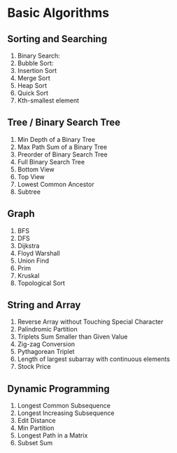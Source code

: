 # Basic Algorithms

## Sorting and Searching

1. Binary Search:
2. Bubble Sort:
3. Insertion Sort
4. Merge Sort
5. Heap Sort
6. Quick Sort
7. Kth-smallest element

## Tree / Binary Search Tree

1. Min Depth of a Binary Tree
2. Max Path Sum of a Binary Tree
3. Preorder of Binary Search Tree
4. Full Binary Search Tree
5. Bottom View
6. Top View
7. Lowest Common Ancestor
8. Subtree

## Graph

1. BFS
2. DFS
3. Dijkstra
4. Floyd Warshall
5. Union Find
6. Prim
7. Kruskal
8. Topological Sort

## String and Array

1. Reverse Array without Touching Special Character
2. Palindromic Partition
3. Triplets Sum Smaller than Given Value
4. Zig-zag Conversion
5. Pythagorean Triplet 
6. Length of largest subarray with continuous elements
7. Stock Price

## Dynamic Programming 

1. Longest Common Subsequence
2. Longest Increasing Subsequence
3. Edit Distance
4. Min Partition
5. Longest Path in a Matrix
6. Subset Sum​